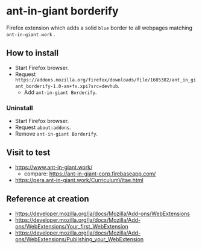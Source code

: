# ant-in-giant borderify 

Firefox extension which adds a solid `blue` border to all webpages matching `ant-in-giant.work` .


## How to install 
- Start Firefox browser.
- Request `https://addons.mozilla.org/firefox/downloads/file/1685382/ant_in_giant_borderify-1.0-an+fx.xpi?src=devhub`.
    - Add `ant-in-giant Borderify`.

### Uninstall 
- Start Firefox browser.
- Request `about:addons`.
- Remove `ant-in-giant Borderify`.


## Visit to test
- https://www.ant-in-giant.work/
    - compare: https://ant-in-giant-corp.firebaseapp.com/
- https://pera.ant-in-giant.work/CurriculumVitae.html


## Reference at creation
- https://developer.mozilla.org/ja/docs/Mozilla/Add-ons/WebExtensions
- https://developer.mozilla.org/ja/docs/Mozilla/Add-ons/WebExtensions/Your_first_WebExtension
- https://developer.mozilla.org/ja/docs/Mozilla/Add-ons/WebExtensions/Publishing_your_WebExtension

